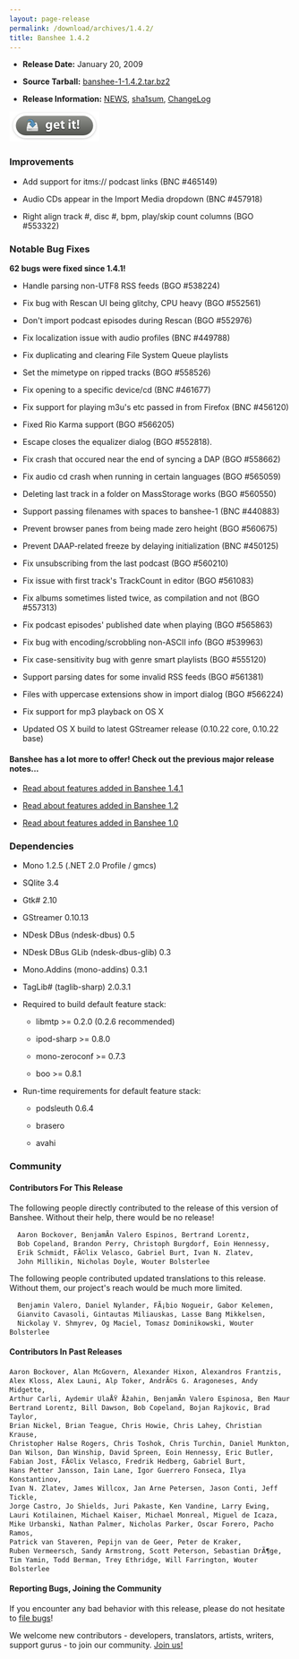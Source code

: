 ```yaml
---
layout: page-release
permalink: /download/archives/1.4.2/
title: Banshee 1.4.2
---
```


 


    
  * **Release Date:** January 20, 2009

    
  * **Source Tarball:** [banshee-1-1.4.2.tar.bz2](http://download.banshee-project.org/banshee/banshee-1-1.4.2.tar.bz2)


    
  * **Release Information:**
      [NEWS](http://download.banshee-project.org/banshee/banshee-1-1.4.2.news),
      [sha1sum](http://download.banshee-project.org/banshee/banshee-1-1.4.2.sha1sum),
      [ChangeLog](http://download.banshee-project.org/banshee/banshee-1-1.4.2.changes)
    

  
  

[![Download Now](/images/download-button.png)](/download)

 
  







### Improvements






  
  * Add support for itms:// podcast links (BNC #465149)

  
  * Audio CDs appear in the Import Media dropdown (BNC #457918)

  
  * Right align track #, disc #, bpm, play/skip count columns (BGO #553322)





### Notable Bug Fixes





**62 bugs were fixed since 1.4.1!**






  
  * Handle parsing non-UTF8 RSS feeds (BGO #538224)

  
  * Fix bug with Rescan UI being glitchy, CPU heavy (BGO #552561)

  
  * Don't import podcast episodes during Rescan (BGO #552976)

  
  * Fix localization issue with audio profiles (BNC #449788)

  
  * Fix duplicating and clearing File System Queue playlists


  
  * Set the mimetype on ripped tracks (BGO #558526)

  
  * Fix opening to a specific device/cd (BNC #461677)

  
  * Fix support for playing m3u's etc passed in from Firefox (BNC #456120)

  
  * Fixed Rio Karma support (BGO #566205)

  
  * Escape closes the equalizer dialog (BGO #552818).

  
  * Fix crash that occured near the end of syncing a DAP (BGO #558662)


  
  * Fix audio cd crash when running in certain languages (BGO #565059)

  
  * Deleting last track in a folder on MassStorage works (BGO #560550) 

  
  * Support passing filenames with spaces to banshee-1 (BNC #440883) 

  
  * Prevent browser panes from being made zero height (BGO #560675)

  
  * Prevent DAAP-related freeze by delaying initialization (BNC #450125)

  
  * Fix unsubscribing from the last podcast (BGO #560210)


  
  * Fix issue with first track's TrackCount in editor (BGO #561083)

  
  * Fix albums sometimes listed twice, as compilation and not (BGO #557313)

  
  * Fix podcast episodes' published date when playing (BGO #565863)

  
  * Fix bug with encoding/scrobbling non-ASCII info (BGO #539963)

  
  * Fix case-sensitivity bug with genre smart playlists (BGO #555120)

  
  * Support parsing dates for some invalid RSS feeds (BGO #561381)


  
  * Files with uppercase extensions show in import dialog (BGO #566224)

  
  * Fix support for mp3 playback on OS X

  
  * Updated OS X build to latest GStreamer release (0.10.22 core, 0.10.22 base)





#### Banshee has a lot more to offer! Check out the previous major release notes...





  
  * [Read about features added in Banshee 1.4.1](/download/archives/1.4.1)


  
  * [Read about features added in Banshee 1.2](/download/archives/1.2.0)

  
  * [Read about features added in Banshee 1.0](/download/archives/1.0.0)





### Dependencies






  
  * Mono 1.2.5 (.NET 2.0 Profile / gmcs)

  
  * SQlite 3.4


  
  * Gtk# 2.10

  
  * GStreamer 0.10.13

  
  * NDesk DBus (ndesk-dbus) 0.5

  
  * NDesk DBus GLib (ndesk-dbus-glib) 0.3

  
  * Mono.Addins (mono-addins) 0.3.1

  
  * TagLib# (taglib-sharp) 2.0.3.1


  
  * Required to build default feature stack:
    
      
    * libmtp >= 0.2.0 (0.2.6 recommended)

      
    * ipod-sharp >= 0.8.0

      
    * mono-zeroconf >= 0.7.3

      
    * boo >= 0.8.1


    
  

  
  * Run-time requirements for default feature stack:
    
      
    * podsleuth 0.6.4

      
    * brasero

      
    * avahi

    

  





### Community





#### Contributors For This Release





The following people directly contributed to the release of this version of Banshee. Without their help, there would be no release!





> 
      Aaron Bockover, BenjamÃ­n Valero Espinos, Bertrand Lorentz,
      Bob Copeland, Brandon Perry, Christoph Burgdorf, Eoin Hennessy,
      Erik Schmidt, FÃ©lix Velasco, Gabriel Burt, Ivan N. Zlatev,
      John Millikin, Nicholas Doyle, Wouter Bolsterlee






The following people contributed updated translations to this release. Without them, our project's reach would be much more limited.





> 
      Benjamin Valero, Daniel Nylander, FÃ¡bio Nogueir, Gabor Kelemen,
      Gianvito Cavasoli, Gintautas Miliauskas, Lasse Bang Mikkelsen,
      Nickolay V. Shmyrev, Og Maciel, Tomasz Dominikowski, Wouter Bolsterlee






#### Contributors In Past Releases





> 
    Aaron Bockover, Alan McGovern, Alexander Hixon, Alexandros Frantzis,
    Alex Kloss, Alex Launi, Alp Toker, AndrÃ©s G. Aragoneses, Andy Midgette,
    Arthur Carli, Aydemir UlaÅŸ Åžahin, BenjamÃ­n Valero Espinosa, Ben Maur
    Bertrand Lorentz, Bill Dawson, Bob Copeland, Bojan Rajkovic, Brad Taylor,
    Brian Nickel, Brian Teague, Chris Howie, Chris Lahey, Christian Krause,
    Christopher Halse Rogers, Chris Toshok, Chris Turchin, Daniel Munkton,
    Dan Wilson, Dan Winship, David Spreen, Eoin Hennessy, Eric Butler,
    Fabian Jost, FÃ©lix Velasco, Fredrik Hedberg, Gabriel Burt,
    Hans Petter Jansson, Iain Lane, Igor Guerrero Fonseca, Ilya Konstantinov,
    Ivan N. Zlatev, James Willcox, Jan Arne Petersen, Jason Conti, Jeff Tickle,
    Jorge Castro, Jo Shields, Juri Pakaste, Ken Vandine, Larry Ewing,
    Lauri Kotilainen, Michael Kaiser, Michael Monreal, Miguel de Icaza,
    Mike Urbanski, Nathan Palmer, Nicholas Parker, Oscar Forero, Pacho Ramos,
    Patrick van Staveren, Pepijn van de Geer, Peter de Kraker,
    Ruben Vermeersch, Sandy Armstrong, Scott Peterson, Sebastian DrÃ¶ge,
    Tim Yamin, Todd Berman, Trey Ethridge, Will Farrington, Wouter Bolsterlee






#### Reporting Bugs, Joining the Community





If you encounter any bad behavior with this release, please do not hesitate to [file bugs](/contribute/file-bugs/)!

We welcome new contributors - developers, translators, artists, writers, support gurus - to join our community.  [Join us!](/contribute)
